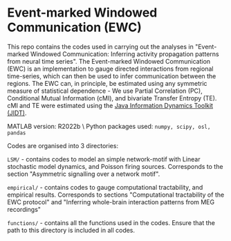 # Event-marked Windowed Communication (EWC)
This repo contains the codes used in carrying out the analyses in "Event-marked Windowed Communication: Inferring activity propagation patterns from neural time series". The Event-marked Windowed Communication (EWC) is an implementation to gauge directed interactions from regional time-series, which can then be used to infer communication between the regions. The EWC can, in principle, be estimated using any symmetric measure of statistical dependence - We use Partial Correlation (PC), Conditional Mutual Information (cMI), and bivariate Transfer Entropy (TE). 
cMI and TE were estimated using the [Java Information Dynamics Toolkit (JIDT)](jlizier.github.io/jidt/).

MATLAB version: R2022b \\
Python packages used:
```numpy, scipy, osl, pandas```

Codes are organised into 3 directories: 

```LSM/``` - contains codes to model an simple network-motif with Linear stochastic model dynamics, and Poisson firing sources. Corresponds to the section "Asymmetric signalling over a network motif".

```empirical/``` - contains codes to gauge computational tractability, and empirical results. Corresponds to sections "Computational tractability of the EWC protocol" and "Inferring whole-brain interaction patterns from MEG recordings"

```functions/``` - contains all the functions used in the codes. Ensure that the path to this directory is included in all codes.
